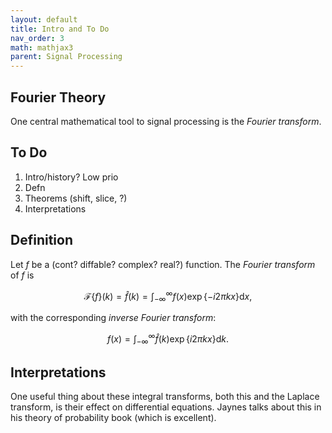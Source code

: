 ```yaml
---
layout: default
title: Intro and To Do
nav_order: 3
math: mathjax3
parent: Signal Processing
---
```


## Fourier Theory
One central mathematical tool to signal processing is the _Fourier transform_. 

## To Do
 1. Intro/history? Low prio
 2. Defn
 3. Theorems (shift, slice, ?)
 4. Interpretations

## Definition
Let $f$ be a (cont? diffable? complex? real?) function. The _Fourier transform_ of $f$ is

$$
\begin{equation}
\mathcal{F}\left\{f\right\}(k) = \hat{f}(k) = \int_{-\infty}^{\infty}f(x) \exp\left\{-i2\pi kx\right\}\text{d}x,
\end{equation}
$$

with the corresponding _inverse Fourier transform_:

$$
\begin{equation}
f(x) = \int_{-\infty}^{\infty}\hat{f}(k) \exp\left\{i2\pi kx\right\}\text{d}k.
\end{equation}
$$

## Interpretations
One useful thing about these integral transforms, both this and the Laplace transform, is their effect on differential equations. Jaynes talks about this in his theory of probability book (which is excellent).
